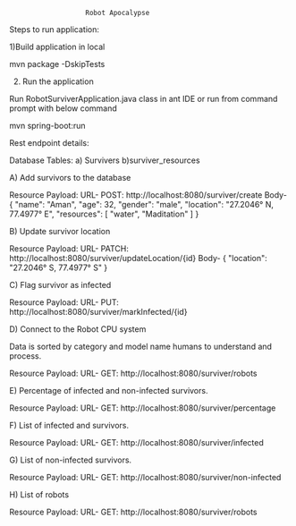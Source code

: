                        Robot Apocalypse


Steps to run application:

1)Build application in local

   mvn package -DskipTests

2) Run the application

Run RobotSurviverApplication.java class in ant IDE or run from command prompt with below command

mvn spring-boot:run

Rest endpoint details:

Database Tables: a) Survivers b)surviver_resources

A)	Add survivors to the database

Resource Payload: 
URL- POST: http://localhost:8080/surviver/create
Body- {
    "name": "Aman",
    "age": 32,
    "gender": "male",
    "location": "27.2046° N, 77.4977° E",
    "resources": [
        "water",
        "Maditation"
    ]
}


B)	Update survivor location

Resource Payload: 
URL- PATCH: http://localhost:8080/surviver/updateLocation/{id} 
Body- 
     {
    "location": "27.2046° S, 77.4977° S"
  }

C)	 Flag survivor as infected

Resource Payload: 
URL- PUT: http://localhost:8080/surviver/markInfected/{id} 



D)	 Connect to the Robot CPU system

Data is sorted by category and model name humans to understand and process.

Resource Payload: 
URL- GET: http://localhost:8080/surviver/robots 


E)	Percentage of infected and non-infected survivors. 

Resource Payload: 
URL- GET: http://localhost:8080/surviver/percentage 


F)	List of infected and survivors. 

Resource Payload: 
URL- GET: http://localhost:8080/surviver/infected 


G)	List of non-infected survivors. 

Resource Payload: 
URL- GET: http://localhost:8080/surviver/non-infected 


H)	List of robots 

Resource Payload: 
URL- GET: http://localhost:8080/surviver/robots 
